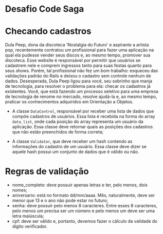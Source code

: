 # Desafio Code Saga

# Checando cadastros

Dula Peep, dona da discoteca 'Nostalgia do Futuro' e aspirante a artista pop, recentemente contratou um profissional para fazer uma aplicação na qual ela pudesse vender seus discos e, ao mesmo tempo, promover sua discoteca. Esse website é responsável por permitir que usuários se cadastrem nele e comprem ingressos tanto para suas festas quanto para seus shows. Porém, tal profissional não fez um bom trabalho: esqueceu das validações padrão do Rails e deixou o cadastro sem controle nenhum de dados. Desesperada, Dula Peep ligou para você, seu sobrinho que manja de tecnologia, para resolver o problema para ela: checar os cadastros já existentes. Você, que está fazendo um processo seletivo para uma empresa de tecnologia de renome no mercado, resolve ajudá-la e, ao mesmo tempo, praticar os conhecimentos adquiridos em Orientação a Objetos.

- A classe `DataControl`, responsável por receber uma lista de dados que compõe cadastros de usuários. Essa lista é recebida na forma do array `data_list`, onde cada posição do array representa um usuário da aplicação. Essa classe deve retornar quais as posições dos cadastros que não estão preenchidos de forma correta;

- A classe `Validator`, que deve receber um hash contendo as informações do cadastro de um usuário. Essa classe deve dizer se aquele hash possui um conjunto de dados que é válido ou não.

# Regras de validação

- nome_completo: deve possuir apenas letras e ter, pelo menos, dois nomes;
- aniversario: está no formato dd/mm/aaaa. Mês, naturalmente, deve ser menor que 13 e o ano não pode estar no futuro;
- senha: deve possuir pelo menos 8 caracteres. Entre esses 8 caracteres, pelo menos um precisa ser um número e pelo menos um deve ser uma letra maiúscula;
- cpf: deve ser válido e, portanto, devemos fazer o cálculo da validade do dígito verificador.
